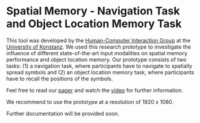 # Spatial Memory - Navigation Task and Object Location Memory Task

This tool was developed by the [Human-Computer Interaction Group](http://hci.uni-konstanz.de) at the [University of Konstanz](https//www.uni-konstanz.de). 
We used this research prototype to investigate the influence of different state-of-the-art input modalities on spatial memory performance and object location memory. Our prototype consists of two tasks: (1) a navigation task, where participants have to navigate to spatially spread symbols and (2) an object location memory task, where participants have to recall the positions of the symbols.

Feel free to read our [paper](http://hci.uni-konstanz.de/downloads/pn4457-zagermannA.pdf) and watch the [video](https://www.youtube.com/watch?v=feDyUiwuB_M) for further information.

We recommend to use the prototype at a resolution of 1920 x 1080.

Further documentation will be provided soon.
